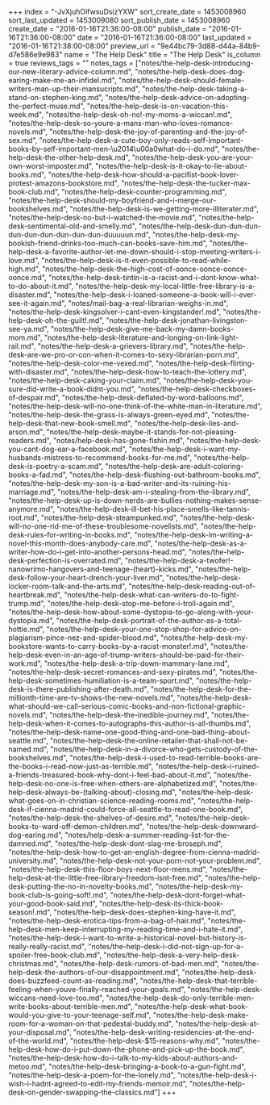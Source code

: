 +++
index = "-JvXjuhOifwsuDsizYXW"
sort_create_date = 1453008960
sort_last_updated = 1453009080
sort_publish_date = 1453008960
create_date = "2016-01-16T21:36:00-08:00"
publish_date = "2016-01-16T21:36:00-08:00"
date = "2016-01-16T21:36:00-08:00"
last_updated = "2016-01-16T21:38:00-08:00"
preview_url = "9e44bc79-3d88-d44a-84b9-d7e586e9e983"
name = "The Help Desk"
title = "The Help Desk"
is_column = true
reviews_tags = ""
notes_tags = ["notes/the-help-desk-introducing-our-new-literary-advice-column.md", "notes/the-help-desk-does-dog-earing-make-me-an-infidel.md", "notes/the-help-desk-should-female-writers-man-up-their-mansucripts.md", "notes/the-help-desk-taking-a-stand-on-stephen-king.md", "notes/the-help-desk-advice-on-adopting-the-perfect-muse.md", "notes/the-help-desk-is-on-vacation-this-week.md", "notes/the-help-desk-oh-no!-my-moms-a-wiccan!.md", "notes/the-help-desk-so-youre-a-mans-man-who-loves-romance-novels.md", "notes/the-help-desk-the-joy-of-parenting-and-the-joy-of-sex.md", "notes/the-help-desk-a-cute-boy-only-reads-self-important-books-by-self-important-men-\u2014\u00a0what-do-i-do.md", "notes/the-help-desk-the-other-help-desk.md", "notes/the-help-desk-you-are-your-own-worst-imposter.md", "notes/the-help-desk-is-it-okay-to-lie-about-books.md", "notes/the-help-desk-how-should-a-pacifist-book-lover-protest-amazons-bookstore.md", "notes/the-help-desk-the-tucker-max-book-club.md", "notes/the-help-desk-counter-programming.md", "notes/the-help-desk-should-my-boyfriend-and-i-merge-our-bookshelves.md", "notes/the-help-desk-is-we-getting-more-illiterater.md", "notes/the-help-desk-no-but-i-watched-the-movie.md", "notes/the-help-desk-sentimental-old-and-smelly.md", "notes/the-help-desk-dun-dun-dun-dun-dun-dun-dun-dun-dun-duuuuun.md", "notes/the-help-desk-my-bookish-friend-drinks-too-much-can-books-save-him.md", "notes/the-help-desk-a-favorite-author-let-me-down-should-i-stop-meeting-writers-i-love.md", "notes/the-help-desk-is-it-even-possible-to-read-while-high.md", "notes/the-help-desk-the-high-cost-of-oonce-oonce-oonce-oonce.md", "notes/the-help-desk-tintin-is-a-racist-and-i-dont-know-what-to-do-about-it.md", "notes/the-help-desk-my-local-little-free-library-is-a-disaster.md", "notes/the-help-desk-i-loaned-someone-a-book-will-i-ever-see-it-again.md", "notes/mail-bag-a-real-librarian-weighs-in.md", "notes/the-help-desk-kingsolver-i-cant-even-kingstander!.md", "notes/the-help-desk-oh-the-guilt!.md", "notes/the-help-desk-jonathan-livingston-see-ya.md", "notes/the-help-desk-give-me-back-my-damn-books-mom.md", "notes/the-help-desk-literature-and-longing-on-link-light-rail.md", "notes/the-help-desk-a-grievers-library.md", "notes/the-help-desk-are-we-pro-or-con-when-it-comes-to-sexy-librarian-porn.md", "notes/the-help-desk-color-me-vexed.md", "notes/the-help-desk-flirting-with-disaster.md", "notes/the-help-desk-how-to-teach-the-lottery.md", "notes/the-help-desk-caking-your-claim.md", "notes/the-help-desk-you-sure-did-write-a-book-didnt-you.md", "notes/the-help-desk-checkboxes-of-despair.md", "notes/the-help-desk-deflated-by-word-balloons.md", "notes/the-help-desk-will-no-one-think-of-the-white-man-in-literature.md", "notes/the-help-desk-the-grass-is-always-green-eyed.md", "notes/the-help-desk-that-new-book-smell.md", "notes/the-help-desk-lies-and-arson.md", "notes/the-help-desk-maybe-it-stands-for-not-pleasing-readers.md", "notes/help-desk-has-gone-fishin.md", "notes/the-help-desk-you-cant-dog-ear-a-facebook.md", "notes/the-help-desk-i-want-my-husbands-mistress-to-recommend-books-for-me.md", "notes/the-help-desk-is-poetry-a-scam.md", "notes/the-help-desk-are-adult-coloring-books-a-fad.md", "notes/the-help-desk-flushing-out-bathroom-books.md", "notes/the-help-desk-my-son-is-a-bad-writer-and-its-ruining-his-marriage.md", "notes/the-help-desk-am-i-stealing-from-the-library.md", "notes/the-help-desk-up-is-down-nerds-are-bullies-nothing-makes-sense-anymore.md", "notes/the-help-desk-ill-bet-his-place-smells-like-tannis-root.md", "notes/the-help-desk-steampunked.md", "notes/the-help-desk-will-no-one-rid-me-of-these-troublesome-novelists.md", "notes/the-help-desk-rules-for-writing-in-books.md", "notes/the-help-desk-im-writing-a-novel-this-month-does-anybody-care.md", "notes/the-help-desk-as-a-writer-how-do-i-get-into-another-persons-head.md", "notes/the-help-desk-perfection-is-overrated.md", "notes/the-help-desk-a-twofer!-nanowrimo-hangovers-and-teenage-(heart)-kicks.md", "notes/the-help-desk-follow-your-heart-drench-your-liver.md", "notes/the-help-desk-locker-room-talk-and-the-arts.md", "notes/the-help-desk-reading-out-of-heartbreak.md", "notes/the-help-desk-what-can-writers-do-to-fight-trump.md", "notes/the-help-desk-stop-me-before-i-troll-again.md", "notes/the-help-desk-how-about-some-dystopia-to-go-along-with-your-dystopia.md", "notes/the-help-desk-portrait-of-the-author-as-a-total-hottie.md", "notes/the-help-desk-your-one-stop-shop-for-advice-on-plagiarism-pince-nez-and-spider-blood.md", "notes/the-help-desk-my-bookstore-wants-to-carry-books-by-a-racist-monster!.md", "notes/the-help-desk-even-in-an-age-of-trump-writers-should-be-paid-for-their-work.md", "notes/the-help-desk-a-trip-down-mammary-lane.md", "notes/the-help-desk-secret-romances-and-sexy-pirates.md", "notes/the-help-desk-sometimes-humiliation-is-a-team-sport.md", "notes/the-help-desk-is-there-publishing-after-death.md", "notes/the-help-desk-for-the-millionth-time-are-tv-shows-the-new-novels.md", "notes/the-help-desk-what-should-we-call-serious-comic-books-and-non-fictional-graphic-novels.md", "notes/the-help-desk-the-inedible-journey.md", "notes/the-help-desk-when-it-comes-to-autographs-this-author-is-all-thumbs.md", "notes/the-help-desk-name-one-good-thing-and-one-bad-thing-about-seattle.md", "notes/the-help-desk-the-online-retailer-that-shall-not-be-named.md", "notes/the-help-desk-in-a-divorce-who-gets-custody-of-the-bookshelves.md", "notes/the-help-desk-i-used-to-read-terrible-books-are-the-books-i-read-now-just-as-terrible.md", "notes/the-help-desk-i-ruined-a-friends-treasured-book-why-dont-i-feel-bad-about-it.md", "notes/the-help-desk-no-one-is-free-when-others-are-alphabetized.md", "notes/the-help-desk-always-be-(talking-about)-closing.md", "notes/the-help-desk-what-goes-on-in-christian-science-reading-rooms.md", "notes/the-help-desk-if-cienna-madrid-could-force-all-seattle-to-read-one-book.md", "notes/the-help-desk-the-shelves-of-desire.md", "notes/the-help-desk-books-to-ward-off-demon-children.md", "notes/the-help-desk-downward-dog-earing.md", "notes/help-desk-a-summer-reading-list-for-the-damned.md", "notes/the-help-desk-dont-slag-me-broseph.md", "notes/the-help-desk-how-to-get-an-english-degree-from-cienna-madrid-university.md", "notes/the-help-desk-not-your-porn-not-your-problem.md", "notes/the-help-desk-this-floor-boys-next-floor-mens.md", "notes/the-help-desk-at-the-little-free-library-freedom-isnt-free.md", "notes/the-help-desk-putting-the-no-in-novelty-books.md", "notes/the-help-desk-my-book-club-is-going-soft!.md", "notes/the-help-desk-dont-forget-what-your-good-book-said.md", "notes/the-help-desk-its-thick-book-season!.md", "notes/the-help-desk-does-stephen-king-have-it.md", "notes/the-help-desk-erotica-tips-from-a-bag-of-hair.md", "notes/the-help-desk-men-keep-interrupting-my-reading-time-and-i-hate-it.md", "notes/the-help-desk-i-want-to-write-a-historical-novel-but-history-is-really-really-racist.md", "notes/the-help-desk-i-did-not-sign-up-for-a-spoiler-free-book-club.md", "notes/the-help-desk-a-very-help-desk-christmas.md", "notes/the-help-desk-rumors-of-bad-men.md", "notes/the-help-desk-the-authors-of-our-disappointment.md", "notes/the-help-desk-does-buzzfeed-count-as-reading.md", "notes/the-help-desk-that-terrible-feeling-when-youve-finally-reached-your-goals.md", "notes/the-help-desk-wiccans-need-love-too.md", "notes/the-help-desk-do-only-terrible-men-write-books-about-terrible-men.md", "notes/the-help-desk-what-book-would-you-give-to-your-teenage-self.md", "notes/the-help-desk-make-room-for-a-woman-on-that-pedestal-buddy.md", "notes/the-help-desk-at-your-disposal.md", "notes/the-help-desk-writing-residencies-at-the-end-of-the-world.md", "notes/the-help-desk-$15-reasons-why.md", "notes/the-help-desk-how-do-i-put-down-the-phone-and-pick-up-the-book.md", "notes/the-help-desk-how-do-i-talk-to-my-kids-about-authors-and-metoo.md", "notes/the-help-desk-bringing-a-book-to-a-gun-fight.md", "notes/the-help-desk-a-poem-for-the-lonely.md", "notes/the-help-desk-i-wish-i-hadnt-agreed-to-edit-my-friends-memoir.md", "notes/the-help-desk-on-gender-swapping-the-classics.md"]
+++


